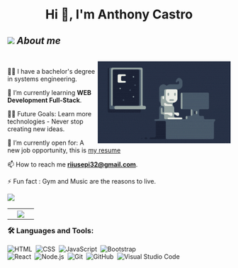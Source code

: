 <h1 align="center">Hi 👋, I'm Anthony Castro</h1>

## <img src="https://media.giphy.com/media/ObNTw8Uzwy6KQ/giphy.gif" width="30px">&nbsp;***About me***

<br>

<img alt="Night Coding" src="https://raw.githubusercontent.com/AVS1508/AVS1508/master/assets/Night-Coding.gif" align="right"/>

👨‍💻 I have a bachelor's degree in systems engineering.

🌱 I’m currently learning **WEB Development Full-Stack**.

💪🏼 Future Goals: Learn more technologies - Never stop creating new ideas.

🌱 I’m currently open for</b>: A new job opportunity, this is [my resume](https://drive.google.com/file/d/1WrN14hp6u6D2xO2OZY7na4TUhRS7Ix90/view?usp=sharing)

📫 How to reach me **riiusepi32@gmail.com**.

⚡ Fun fact : Gym and Music are the reasons to live.


<img src="https://user-images.githubusercontent.com/73097560/115834477-dbab4500-a447-11eb-908a-139a6edaec5c.gif"> 

<br>

<table border="0" align="right">
<tr border="0">
  
  <td width="50%" align="center">

  <img  align="center"  src="https://github-readme-stats.anuraghazra1.vercel.app/api/top-langs/?username=AnthonyGiusepe&theme=dark&hide_border=true&no-bg=true&no-frame=true&langs_count=10"/>
  
  </td>
  
</tr>
</table>


<h3 align="left">🛠 Languages and Tools:</h3>

![HTML](https://img.shields.io/badge/-HTML-05122A?style=flat&logo=HTML5)&nbsp;
![CSS](https://img.shields.io/badge/-CSS-05122A?style=flat&logo=CSS3&logoColor=1572B6)&nbsp;
![JavaScript](https://img.shields.io/badge/-JavaScript-05122A?style=flat&logo=javascript)&nbsp;
![Bootstrap](https://img.shields.io/badge/-Bootstrap-05122A?style=flat&logo=bootstrap&logoColor=563D7C)\
![React](https://img.shields.io/badge/-React-05122A?style=flat&logo=react)&nbsp;
![Node.js](https://img.shields.io/badge/-Node.js-05122A?style=flat&logo=node.js)&nbsp;
![Git](https://img.shields.io/badge/-Git-05122A?style=flat&logo=git)&nbsp;
![GitHub](https://img.shields.io/badge/-GitHub-05122A?style=flat&logo=github)&nbsp;
![Visual Studio Code](https://img.shields.io/badge/-Visual%20Studio%20Code-05122A?style=flat&logo=visual-studio-code&logoColor=007ACC)&nbsp;


                  



